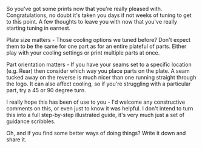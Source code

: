 So you've got some prints now that you're really pleased with. Congratulations, no doubt it's taken you days if not weeks of tuning to get to this point. A few thoughts to leave you with now that you've really starting tuning in earnest.

Plate size matters - Those cooling options we tuned before? Don't expect them to be the same for one part as for an entire plateful of parts. Either play with your cooling settings or print multiple parts at once.

Part orientation matters - If you have your seams set to a specific location (e.g. Rear) then consider which way you place parts on the plate. A seam tucked away on the reverse is much nicer than one running straight through the logo. It can also affect cooling, so if you're struggling with a particular part, try a 45 or 90 degree turn.

I really hope this has been of use to you - I'd welcome any constructive comments on this, or even just to know it was helpful. I don't intend to turn this into a full step-by-step illustrated guide, it's very much just a set of guidance scribbles.

Oh, and if you find some better ways of doing things? Write it down and share it. 
